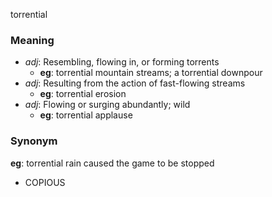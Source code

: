 torrential
### Meaning
+ _adj_: Resembling, flowing in, or forming torrents
    + __eg__: torrential mountain streams; a torrential downpour
+ _adj_: Resulting from the action of fast-flowing streams
    + __eg__: torrential erosion
+ _adj_: Flowing or surging abundantly; wild
    + __eg__: torrential applause

### Synonym

__eg__: torrential rain caused the game to be stopped

+ COPIOUS


